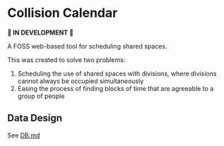 # Collision Calendar

**🚧 IN DEVELOPMENT 🚧**

A FOSS web-based tool for scheduling shared spaces.

This was created to solve two problems:

1. Scheduling the use of shared spaces with divisions, where divisions cannot
   always be occupied simultaneously
2. Easing the process of finding blocks of time that are agreeable to a group of
   people

## Data Design

See [DB.md](docs/DB.md)
